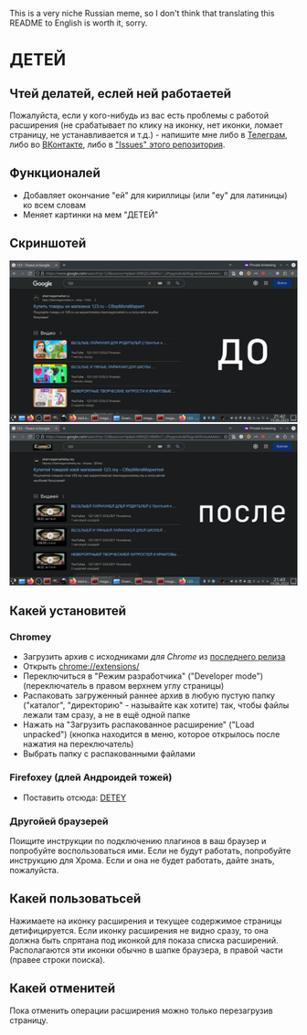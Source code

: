 This is a very niche Russian meme, so I don't think that translating this README to English is worth it, sorry.

# ДЕТЕЙ

## Чтей делатей, еслей ней работаетей

Пожалуйста, если у кого-нибудь из вас есть проблемы с работой расширения (не срабатывает по клику на иконку, нет иконки, ломает страницу, не устанавливается и т.д.) - напишите мне либо в [Телеграм](https://t.me/megahomyak), либо во [ВКонтакте](https://vk.com/nehomyak), либо в ["Issues" этого репозитория](https://github.com/megahomyak/detey/issues).

## Функционалей

* Добавляет окончание "ей" для кириллицы (или "ey" для латиницы) ко всем словам
* Меняет картинки на мем "ДЕТЕЙ"

## Скриншотей

![Страница до применения расширения](before.png "Страница до применения расширения")
![Страница после применения расширения](after.png "Страница после применения расширения")

## Какей установитей

### Chromey

* Загрузить архив с исходниками *для Chrome* из [последнего релиза](https://github.com/megahomyak/detey/releases/latest)
* Открыть [chrome://extensions/](chrome://extensions/)
* Переключиться в "Режим разработчика" ("Developer mode") (переключатель в правом верхнем углу страницы)
* Распаковать загруженный раннее архив в любую пустую папку ("каталог", "директорию" - называйте как хотите) так, чтобы файлы лежали там сразу, а не в ещё одной папке
* Нажать на "Загрузить распакованное расширение" ("Load unpacked") (кнопка находится в меню, которое открылось после нажатия на переключатель)
* Выбрать папку с распакованными файлами

### Firefoxey (длей Андроидей тожей)

* Поставить отсюда: [DETEY](https://addons.mozilla.org/en-US/firefox/addon/detey/)

### Другойей браузерей

Поищите инструкции по подключению плагинов в ваш браузер и попробуйте воспользоваться ими. Если не будут работать, попробуйте инструкцию для Хрома. Если и она не будет работать, дайте знать, пожалуйста.

## Какей пользоватьсей

Нажимаете на иконку расширения и текущее содержимое страницы детифицируется. Если иконку расширения не видно сразу, то она должна быть спрятана под иконкой для показа списка расширений. Располагаются эти иконки обычно в шапке браузера, в правой части (правее строки поиска).

## Какей отменитей

Пока отменить операции расширения можно только перезагрузив страницу.

